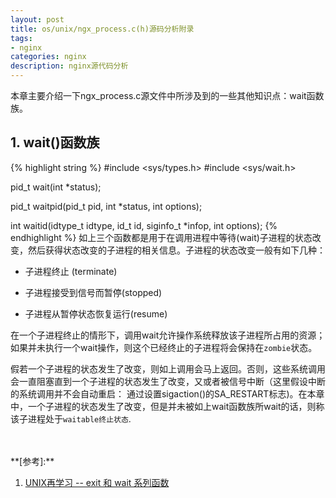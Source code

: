 ```yaml
---
layout: post
title: os/unix/ngx_process.c(h)源码分析附录
tags:
- nginx
categories: nginx
description: nginx源代码分析
---
```



本章主要介绍一下ngx_process.c源文件中所涉及到的一些其他知识点：wait函数族。


<!-- more -->


## 1. wait()函数族
{% highlight string %}
#include <sys/types.h>
#include <sys/wait.h>

pid_t wait(int *status);

pid_t waitpid(pid_t pid, int *status, int options);

int waitid(idtype_t idtype, id_t id, siginfo_t *infop, int options);
{% endhighlight %}
如上三个函数都是用于在调用进程中等待(wait)子进程的状态改变，然后获得状态改变的子进程的相关信息。子进程的状态改变一般有如下几种：

* 子进程终止 (terminate)

* 子进程接受到信号而暂停(stopped)

* 子进程从暂停状态恢复运行(resume)

在一个子进程终止的情形下，调用wait允许操作系统释放该子进程所占用的资源；如果并未执行一个wait操作，则这个已经终止的子进程将会保持在```zombie```状态。

假若一个子进程的状态发生了改变，则如上调用会马上返回。否则，这些系统调用会一直阻塞直到一个子进程的状态发生了改变，又或者被信号中断（这里假设中断的系统调用并不会自动重启： 通过设置sigaction()的SA_RESTART标志)。在本章中，一个子进程的状态发生了改变，但是并未被如上wait函数族所wait的话，则称该子进程处于```waitable终止状态```.







<br />
<br />
**[参考]:**

1. [UNIX再学习 -- exit 和 wait 系列函数](http://blog.csdn.net/qq_29350001/article/details/70255915)


<br />
<br />
<br />


